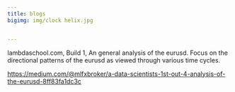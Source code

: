 ```yaml
---
title: blogs
bigimg: img/clock helix.jpg


---
```


lambdaschool.com, Build 1, An general analysis of the eurusd. Focus on the directional patterns of the eurusd as viewed through various time cycles.  

<https://medium.com/@mlfxbroker/a-data-scientists-1st-out-4-analysis-of-the-eurusd-8ff83fa1dc3c>
